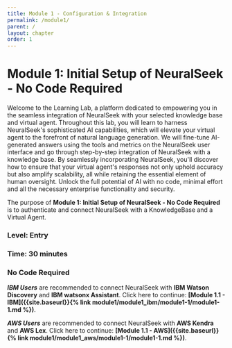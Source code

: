 ```yaml
---
title: Module 1 - Configuration & Integration
permalink: /module1/
parent: /
layout: chapter
order: 1
---
```


# Module 1: Initial Setup of NeuralSeek - No Code Required

Welcome to the Learning Lab, a platform dedicated to empowering you in the seamless integration of NeuralSeek with your selected knowledge base and virtual agent. Throughout this lab, you will learn to harness NeuralSeek's sophisticated AI capabilities, which will elevate your virtual agent to the forefront of natural language generation. We will fine-tune AI-generated answers using the tools and metrics on the NeuralSeek user interface and go through step-by-step integration of NeuralSeek with a knowledge base. By seamlessly incorporating NeuralSeek, you'll discover how to ensure that your virtual agent's responses not only uphold accuracy but also amplify scalability, all while retaining the essential element of human oversight. Unlock the full potential of AI with no code, minimal effort and all the necessary enterprise functionality and security.

The purpose of **Module 1: Initial Setup of NeuralSeek - No Code Required** is to authenticate and connect NeuralSeek with a KnowledgeBase and a Virtual Agent. 

### Level: Entry
### Time: 30 minutes
### No Code Required

**_IBM Users_** are recommended to connect NeuralSeek with **IBM Watson Discovery** and **IBM watsonx Assistant**. Click here to continue: **[Module 1.1 - IBM]({{site.baseurl}}{% link module1/module1_ibm/module1-1/module1-1.md %})**.

**_AWS Users_** are recommended to connect NeuralSeek with **AWS Kendra** and **AWS Lex**. Click here to continue: **[Module 1.1 - AWS]({{site.baseurl}}{% link module1/module1_aws/module1-1/module1-1.md %})**.
